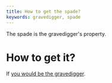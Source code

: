 ```yaml
---
title: How to get the spade?
keywords: gravedigger, spade 
---
```


The spade is the gravedigger's property.

# How to get it?
If [you would be the gravedigger](050-gravedigger.md).
